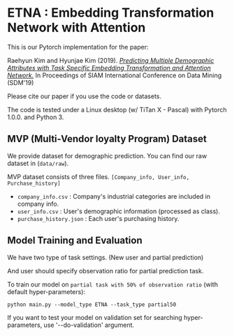 # ETNA : Embedding Transformation Network with Attention

This is our Pytorch implementation for the paper:

Raehyun Kim and Hyunjae Kim (2019). *[Predicting Multiple Demographic Attributes with Task Specific Embedding Transformation and Attention Network.](https://arxiv.org/abs/1903.10144)* In Proceedings of SIAM International Conference on Data Mining (SDM'19)

Please cite our paper if you use the code or datasets.

The code is tested under a Linux desktop (w/ TiTan X - Pascal) with Pytorch 1.0.0. and Python 3.


## MVP (Multi-Vendor loyalty Program) Dataset
We provide dataset for demographic prediction. You can find our raw dataset in (`data/raw`).

MVP dataset consists of three files. `[Company_info, User_info, Purchase_history]`

* `company_info.csv` : Company's industrial categories are included in company info.
* `user_info.csv` : User's demographic information (processed as class).
* `purchase_history.json` : Each user's purchasing history.

## Model Training and Evaluation
We have two type of task settings. (New user and partial prediction)

And user should specify observation ratio for  partial prediction task.

To train our model on `partial task with 50% of observation ratio` (with default hyper-parameters): 

```
python main.py --model_type ETNA --task_type partial50 
```

If you want to test your model on validation set for searching hyper-parameters, use '--do-validation' argument.

